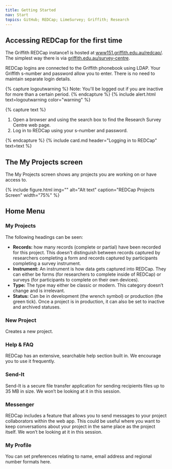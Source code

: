 ```yaml
---
title: Getting Started
nav: Start
topics: GitHub; REDCap; LimeSurvey; Griffith; Research
---
```


## Accessing REDCap for the first time

The Griffith REDCap instance1 is hosted at [www151.griffith.edu.au/redcap/](https://www151.griffith.edu.au/redcap/). The simplest way there is via [griffith.edu.au/survey-centre](https://www.griffith.edu.au/survey-centre).

REDCap logins are connected to the Griffith phonebook using LDAP. Your Griffith s-number and password allow you to enter. There is no need to maintain separate login details.

{% capture logoutwarning %}
Note: You'll be logged out if you are inactive for more than a certain period.
{% endcapture %}
{% include alert.html text=logoutwarning color="warning" %}

{% capture text %}

1. Open a browser and using the search box to find the Research Survey Centre web page.
2. Log in to REDCap using your s-number and password.

{% endcapture %}
{% include card.md header="Logging in to REDCap" text=text %}

## The My Projects screen

The My Projects screen shows any projects you are working on or have access to.

{% include figure.html img="" alt="Alt text" caption="REDCap Projects Screen" width="75%" %}

## Home Menu

### My Projects

The following headings can be seen:

- **Records:** how many records (complete or partial) have been recorded for this project. This doesn't distinguish between records captured by researchers completing a form and records captured by participants completing a survey instrument.
- **Instrument:** An instrument is how data gets captured into REDCap. They can either be forms (for researchers to complete inside of REDCap) or surveys (for participants to complete on their own devices).
- **Type:** The type may either be classic or modern. This category doesn’t change and is irrelevant.
- **Status:** Can be in development (the wrench symbol) or production (the green tick). Once a project is in production, it can also be set to inactive and archived statuses.

### New Project

Creates a new project.

### Help & FAQ

REDCap has an extensive, searchable help section built in. We encourage you to use it frequently.

### Send-It

Send-It is a secure file transfer application for sending recipients files up to 35 MB in size. We won’t be looking at it in this session.

### Messenger

REDCap includes a feature that allows you to send messages to your project collaborators within the web app. This could be useful where you want to keep conversations about your project in the same place as the project itself. We won’t be looking at it in this session.

### My Profile

You can set preferences relating to name, email address and regional number formats here.


